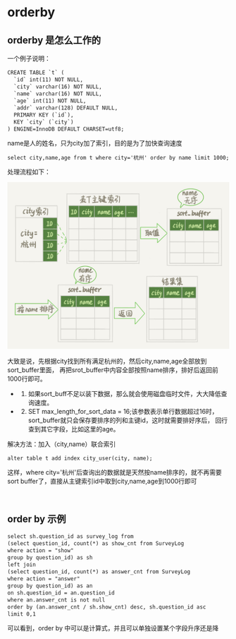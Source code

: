 # orderby
## orderby 是怎么工作的
一个例子说明：
```
CREATE TABLE `t` (
  `id` int(11) NOT NULL,
  `city` varchar(16) NOT NULL,
  `name` varchar(16) NOT NULL,
  `age` int(11) NOT NULL,
  `addr` varchar(128) DEFAULT NULL,
  PRIMARY KEY (`id`),
  KEY `city` (`city`)
) ENGINE=InnoDB DEFAULT CHARSET=utf8;
```
name是人的姓名，只为city加了索引，目的是为了加快查询速度
```
select city,name,age from t where city='杭州' order by name limit 1000;
```
处理流程如下：

<img src="./orderby全字段排序.jpg" />

大致是说，先根据city找到所有满足杭州的，然后city,name,age全部放到sort_buffer里面，
再把srot_buffer中内容全部按照name排序，排好后返回前1000行即可。

- 1. 如果sort_buff不足以装下数据，那么就会使用磁盘临时文件，大大降低查询速度。
- 2. SET max_length_for_sort_data = 16;该参数表示单行数据超过16时，sort_buffer就只会保存要排序的列和主键id，这时就需要排好序后，
回行查到其它字段，比如这里的age。

解决方法：加入（city,name）联合索引 
```
alter table t add index city_user(city, name);
```
这样，where city='杭州'后查询出的数据就是天然按name排序的，就不再需要sort buffer了，直接从主键索引id中取到city,name,age到1000行即可
 
<br>

## order by 示例
```
select sh.question_id as survey_log from 
(select question_id, count(*) as show_cnt from SurveyLog
where action = "show"
group by question_id) as sh
left join
(select question_id, count(*) as answer_cnt from SurveyLog
where action = "answer"
group by question_id) as an
on sh.question_id = an.question_id
where an.answer_cnt is not null
order by (an.answer_cnt / sh.show_cnt) desc, sh.question_id asc
limit 0,1
```
可以看到，order by 中可以是计算式，并且可以单独设置某个字段升序还是降